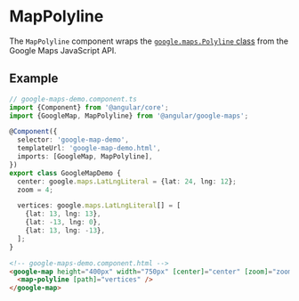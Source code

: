 # MapPolyline

The `MapPolyline` component wraps the [`google.maps.Polyline` class](https://developers.google.com/maps/documentation/javascript/reference/polygon#Polyline) from the Google Maps JavaScript API.

## Example

```typescript
// google-maps-demo.component.ts
import {Component} from '@angular/core';
import {GoogleMap, MapPolyline} from '@angular/google-maps';

@Component({
  selector: 'google-map-demo',
  templateUrl: 'google-map-demo.html',
  imports: [GoogleMap, MapPolyline],
})
export class GoogleMapDemo {
  center: google.maps.LatLngLiteral = {lat: 24, lng: 12};
  zoom = 4;

  vertices: google.maps.LatLngLiteral[] = [
    {lat: 13, lng: 13},
    {lat: -13, lng: 0},
    {lat: 13, lng: -13},
  ];
}
```

```html
<!-- google-maps-demo.component.html -->
<google-map height="400px" width="750px" [center]="center" [zoom]="zoom">
  <map-polyline [path]="vertices" />
</google-map>
```
